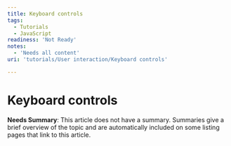 ```yaml
---
title: Keyboard controls
tags:
  - Tutorials
  - JavaScript
readiness: 'Not Ready'
notes:
  - 'Needs all content'
uri: 'tutorials/User interaction/Keyboard controls'

---
```

# Keyboard controls

**Needs Summary**: This article does not have a summary. Summaries give a brief overview of the topic and are automatically included on some listing pages that link to this article.

